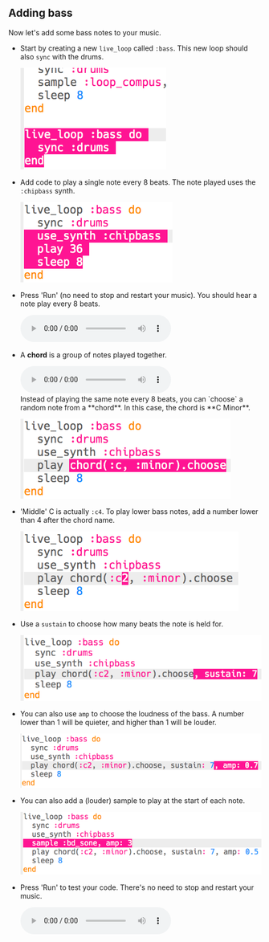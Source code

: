 ## Adding bass

Now let's add some bass notes to your music.

+ Start by creating a new `live_loop` called `:bass`. This new loop should also `sync` with the drums.
    
    ![capture d'écran](images/dj-bass-loop.png)

+ Add code to play a single note every 8 beats. The note played uses the `:chipbass` synth.
    
    ![screenshot](images/dj-bass-note.png)

+ Press 'Run' (no need to stop and restart your music). You should hear a note play every 8 beats.
    
    <div id="audio-preview" class="pdf-hidden">
      <audio controls preload> <source src="resources/bass-single.mp3" type="audio/mpeg"> Your browser does not support the <code>audio</code> element. </audio>
    </div>
+ A **chord** is a group of notes played together.
    
    <div id="audio-preview" class="pdf-hidden">
      <audio controls preload> <source src="resources/chord.mp3" type="audio/mpeg"> Your browser does not support the <code>audio</code> element. </audio>
    </div>
    Instead of playing the same note every 8 beats, you can `choose` a random note from a **chord**. In this case, the chord is **C Minor**.
    
    ![capture d'écran](images/dj-bass-random-note.png)

+ 'Middle' C is actually `:c4`. To play lower bass notes, add a number lower than 4 after the chord name.
    
    ![screenshot](images/dj-bass-lower-note.png)

+ Use a `sustain` to choose how many beats the note is held for.
    
    ![capture d'écran](images/dj-bass-longer-note.png)

+ You can also use `amp` to choose the loudness of the bass. A number lower than 1 will be quieter, and higher than 1 will be louder.
    
    ![capture d'écran](images/dj-bass-amp.png)

+ You can also add a (louder) sample to play at the start of each note.
    
    ![capture d'écran](images/dj-bass-sample.png)

+ Press 'Run' to test your code. There's no need to stop and restart your music.
    
    <div id="audio-preview" class="pdf-hidden">
      <audio controls preload> <source src="resources/bass.mp3" type="audio/mpeg"> Your browser does not support the <code>audio</code> element. </audio>
    </div>